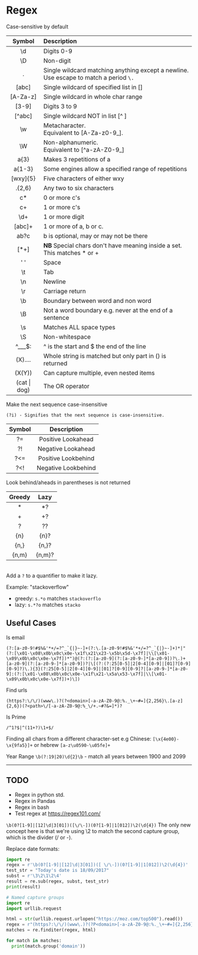 # Regex


Case-sensitive by default

|        Symbol        | Description                                                                                        |
|:--------------------:|:---------------------------------------------------------------------------------------------------|
|          \d          | Digits 0-9                                                                                         |
|          \D          | Non-digit                                                                                          |
|          .           | Single wildcard matching anything except a newline. <br/>Use escape to match a period ```\.```     |
|        [abc]         | Single wildcard of specified list in []                                                            |
|       [A-Za-z]       | Single wildcard in whole char range                                                                |
|        [3-9]         | Digits 3 to 9                                                                                      |
|        [^abc]        | Single wildcard NOT in list [^ ]                                                                   |
|          \w          | Metacharacter.<br/>Equivalent to [A-Za-z0-9_].                                                     |
|          \W          | Non-alphanumeric.<br/>Equivalent to [^a-zA-Z0-9_]                                                  |
|         a{3}         | Makes 3 repetitions of a                                                                           |
|        a{1-3}        | Some engines allow a specified range of repetitions                                                |
|       [wxy]{5}       | Five characters of either wxy                                                                      |
|        .{2,6}        | Any two to six characters                                                                          |
|          c*          | 0 or more c's                                                                                      |
|          c+          | 1 or more c's                                                                                      |
|         \d+          | 1 or more digit                                                                                    |
|        [abc]+        | 1 or more of a, b or c.                                                                            |
|         ab?c         | b is optional, may or may not be there                                                             |
|         [*+]         | **NB** Special chars don't have meaning inside a set.<br/>This matches * or +                           |
|         ' '          | Space                                                                                              |
|          \t          | Tab                                                                                                |
|          \n          | Newline                                                                                            |
|          \r          | Carriage return                                                                                    |
|          \b          | Boundary between word and non word                                                                 |
|          \B          | Not a word boundary e.g. never at the end of a sentence                                            |
|          \s          | Matches ALL space types                                                                            |
|          \S          | Non-whitespace                                                                                     |
|        ^___$:        | ^ is the start and $ the end of the line                                                           |
|       (X)....        | Whole string is matched but only part in () is returned                                            |
|        (X(Y))        | Can capture multiple, even nested items                                                            |
|   (cat &#124; dog)   | The OR operator                                                                                    |

Make the next sequence case-insensitive

    (?i) - Signifies that the next sequence is case-insensitive.


| Symbol |     Description     |
|:------:|:-------------------:|
|   ?=   | Positive Lookahead  |
|   ?!   | Negative Lookahead  |
|  ?<=   | Positive Lookbehind |
|  ?<!   | Negative Lookbehind |

Look behind/aheads in parentheses is not returned

| Greedy |  Lazy  |
|:------:|:------:|
|   *    |   *?   |
|   +    |   +?   |
|   ?    |   ??   |
|  {n}   |  {n}?  |
|  {n,}  | {n,}?  |
| {n,m}  | {n,m}? |
\
Add a ```?``` to a quantifier to make it lazy.

Example: "stackoverflow"
  - greedy: ``s.*o`` matches ```stackoverflo```
  - lazy: ``s.*?o`` matches ```stacko```

## Useful Cases
Is email

    (?:[a-z0-9!#$%&'*+/=?^_`{|}~-]+(?:\.[a-z0-9!#$%&'*+/=?^_`{|}~-]+)*|"(?:[\x01-\x08\x0b\x0c\x0e-\x1f\x21\x23-\x5b\x5d-\x7f]|\\[\x01-\x09\x0b\x0c\x0e-\x7f])*")@(?:(?:[a-z0-9](?:[a-z0-9-]*[a-z0-9])?\.)+[a-z0-9](?:[a-z0-9-]*[a-z0-9])?|\[(?:(?:25[0-5]|2[0-4][0-9]|[01]?[0-9][0-9]?)\.){3}(?:25[0-5]|2[0-4][0-9]|[01]?[0-9][0-9]?|[a-z0-9-]*[a-z0-9]:(?:[\x01-\x08\x0b\x0c\x0e-\x1f\x21-\x5a\x53-\x7f]|\\[\x01-\x09\x0b\x0c\x0e-\x7f])+)\])

Find urls

    (https?:\/\/)(www\.)?(?<domain>[-a-zA-Z0-9@:%._\+~#=]{2,256}\.[a-z]{2,6})(?<path>\/[-a-zA-Z0-9@:%_\/+.~#?&=]*)?

Is Prime

    /^1?$|^(11+?)\1+$/

Finding all chars from a different character-set e.g Chinese:
```[\x{4e00}-\x{9fa5}]+```
or hebrew
```[a-z\u0590-\u05fe]+```

Year Range
```\b(?:19|20)\d{2}\b``` - match all years between 1900 and 2099

------------------------------------------------------------------------------
## TODO
- Regex in python std.
- Regex in Pandas
- Regex in bash
- Test regex at https://regex101.com/


```\b(0?[1-9]|[12]\d|3[01])([\/\-])(0?[1-9]|1[012])\2(\d{4})```
The only new concept here is that we're using \2 to match the second capture group, which is the divider (/ or -).

Replace date formats:
```python
import re
regex = r'\b(0?[1-9]|[12]\d|3[01])([ \/\-])(0?[1-9]|1[012])\2(\d{4})'
test_str = "Today's date is 18/09/2017"
subst = r'\3\2\1\2\4'
result = re.sub(regex, subst, test_str)
print(result)
```

```python
# Named capture groups
import re
import urllib.request

html = str(urllib.request.urlopen("https://moz.com/top500").read())
regex = r"(https?:\/\/)(www\.)?(?P<domain>[-a-zA-Z0-9@:%._\+~#=]{2,256}\.[a-z]{2,6})(?P<path>\/[-a-zA-Z0-9@:%_\/+.~#?&=]*)?"
matches = re.finditer(regex, html)

for match in matches:
  print(match.group('domain'))
```

